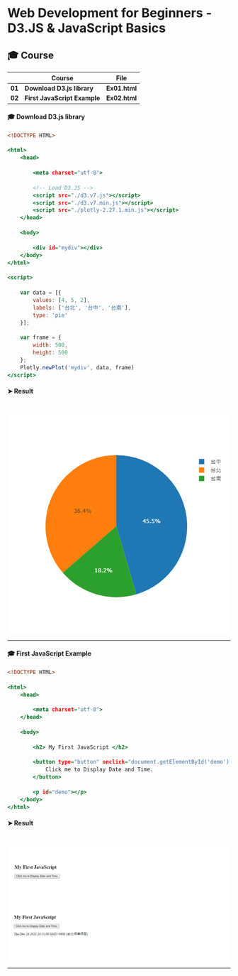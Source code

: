 # Web Development for Beginners - D3.JS & JavaScript Basics


## 🎓 Course

|      |	**Course** |	**File** |
| ---- | ---- | ---- |
| **01**	| **Download D3.js library** | **Ex01.html** |
| **02**	| **First JavaScript Example** | **Ex02.html** |




#### 🎓 Download D3.js library

```Ex01.html
<!DOCTYPE HTML>

<html>
    <head>
        
        <meta charset="utf-8">
        
        <!-- Load D3.JS -->
        <script src="./d3.v7.js"></script>
        <script src="./d3.v7.min.js"></script>
        <script src="./plotly-2.27.1.min.js"></script>
    </head>
    
    <body>
        
        <div id="mydiv"></div>
    </body>
</html>

<script>

    var data = [{
        values: [4, 5, 2],
        labels: ['台北', '台中', '台南'],
        type: 'pie'
    }];

    var frame = {
        width: 500,
        height: 500
    };
    Plotly.newPlot('mydiv', data, frame)
</script>
```


#### ➤ Result

&nbsp; <img src="./Images/Ex01 Results.png" alt="Ex01 Results"/>

___


#### 🎓 First JavaScript Example

```Ex02.html
<!DOCTYPE HTML>

<html>
    <head>
        
        <meta charset="utf-8">
    </head>
    
    <body>
        
        <h2> My First JavaScript </h2>

        <button type="button" onclick="document.getElementById('demo').innerHTML = Date()">
            Click me to Display Date and Time.
        </button>

        <p id="demo"></p>
    </body>
</html>
```
#### ➤ Result

&nbsp; <img src="./Images/Ex02 Results.png" alt="Ex02 Results"/>

___
